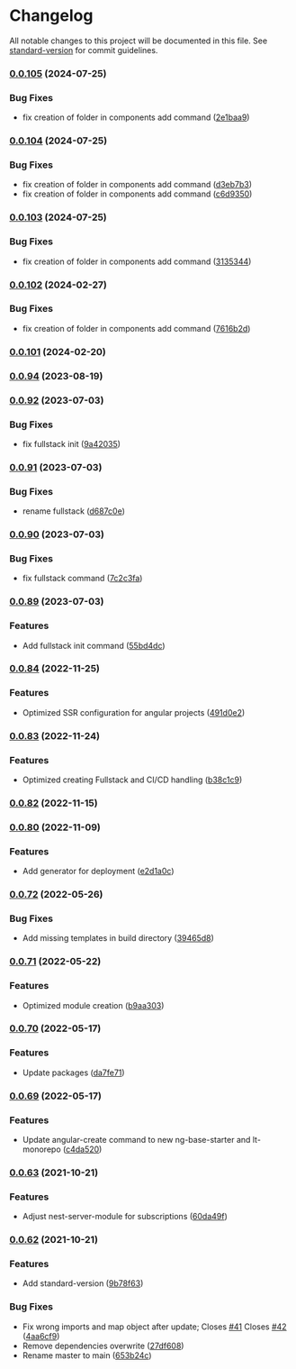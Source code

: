 # Changelog

All notable changes to this project will be documented in this file. See [standard-version](https://github.com/conventional-changelog/standard-version) for commit guidelines.

### [0.0.105](https://github.com/lenneTech/cli/compare/v0.0.104...v0.0.105) (2024-07-25)


### Bug Fixes

* fix creation of folder in components add command ([2e1baa9](https://github.com/lenneTech/cli/commit/2e1baa9df3751cc6ef7f44b21535784631bb666a))

### [0.0.104](https://github.com/lenneTech/cli/compare/v0.0.103...v0.0.104) (2024-07-25)


### Bug Fixes

* fix creation of folder in components add command ([d3eb7b3](https://github.com/lenneTech/cli/commit/d3eb7b39778504b214b66410111343bbf9244988))
* fix creation of folder in components add command ([c6d9350](https://github.com/lenneTech/cli/commit/c6d9350349715e4504cf6f346bfc63b787e23118))

### [0.0.103](https://github.com/lenneTech/cli/compare/v0.0.102...v0.0.103) (2024-07-25)


### Bug Fixes

* fix creation of folder in components add command ([3135344](https://github.com/lenneTech/cli/commit/3135344d5850411ae797afb132d836d404bf48d4))

### [0.0.102](https://github.com/lenneTech/cli/compare/v0.0.101...v0.0.102) (2024-02-27)


### Bug Fixes

* fix creation of folder in components add command ([7616b2d](https://github.com/lenneTech/cli/commit/7616b2d7674385c6377b440db4b589e5d2c3ad09))

### [0.0.101](https://github.com/lenneTech/cli/compare/v0.0.99...v0.0.101) (2024-02-20)

### [0.0.94](https://github.com/lenneTech/cli/compare/v0.0.92...v0.0.94) (2023-08-19)

### [0.0.92](https://github.com/lenneTech/cli/compare/v0.0.91...v0.0.92) (2023-07-03)

### Bug Fixes

- fix fullstack init ([9a42035](https://github.com/lenneTech/cli/commit/9a42035c383ba967629457c8802024f9c86ff7ab))

### [0.0.91](https://github.com/lenneTech/cli/compare/v0.0.90...v0.0.91) (2023-07-03)

### Bug Fixes

- rename fullstack ([d687c0e](https://github.com/lenneTech/cli/commit/d687c0e29d0a27811f787a94d7ce24ea6fc4d2f0))

### [0.0.90](https://github.com/lenneTech/cli/compare/v0.0.89...v0.0.90) (2023-07-03)

### Bug Fixes

- fix fullstack command ([7c2c3fa](https://github.com/lenneTech/cli/commit/7c2c3fae38bfb35fcb43bf2bcc52213827f457ce))

### [0.0.89](https://github.com/lenneTech/cli/compare/v0.0.88...v0.0.89) (2023-07-03)

### Features

- Add fullstack init command ([55bd4dc](https://github.com/lenneTech/cli/commit/55bd4dca270f066feeafc06b4e8e0ee708e25fc8))

### [0.0.84](https://github.com/lenneTech/cli/compare/v0.0.83...v0.0.84) (2022-11-25)

### Features

- Optimized SSR configuration for angular projects ([491d0e2](https://github.com/lenneTech/cli/commit/491d0e24cad736462d69f2a7737522b2f8b1fa39))

### [0.0.83](https://github.com/lenneTech/cli/compare/v0.0.82...v0.0.83) (2022-11-24)

### Features

- Optimized creating Fullstack and CI/CD handling ([b38c1c9](https://github.com/lenneTech/cli/commit/b38c1c9c9e2cd3d822736b08bf1f7b32719ff1fe))

### [0.0.82](https://github.com/lenneTech/cli/compare/v0.0.80...v0.0.82) (2022-11-15)

### [0.0.80](https://github.com/lenneTech/cli/compare/v0.0.79...v0.0.80) (2022-11-09)

### Features

- Add generator for deployment ([e2d1a0c](https://github.com/lenneTech/cli/commit/e2d1a0c297bbca3437d4d2c5adbcf6f23ba27e97))

### [0.0.72](https://github.com/lenneTech/cli/compare/v0.0.71...v0.0.72) (2022-05-26)

### Bug Fixes

- Add missing templates in build directory ([39465d8](https://github.com/lenneTech/cli/commit/39465d8f041f5a6ee594cdc6647e97becd78594f))

### [0.0.71](https://github.com/lenneTech/cli/compare/v0.0.70...v0.0.71) (2022-05-22)

### Features

- Optimized module creation ([b9aa303](https://github.com/lenneTech/cli/commit/b9aa303e757445d18d98668a0ce582b5c1be4c3f))

### [0.0.70](https://github.com/lenneTech/cli/compare/v0.0.69...v0.0.70) (2022-05-17)

### Features

- Update packages ([da7fe71](https://github.com/lenneTech/cli/commit/da7fe71d83471b65f3d1620a8274396491a9f75d))

### [0.0.69](https://github.com/lenneTech/cli/compare/v0.0.63...v0.0.69) (2022-05-17)

### Features

- Update angular-create command to new ng-base-starter and lt-monorepo ([c4da520](https://github.com/lenneTech/cli/commit/c4da52012e983f5d05a7ec9997c5958b8f639b73))

### [0.0.63](https://github.com/lenneTech/cli/compare/v0.0.62...v0.0.63) (2021-10-21)

### Features

- Adjust nest-server-module for subscriptions ([60da49f](https://github.com/lenneTech/cli/commit/60da49fa9d7acd25a5c16399674da8869a6b4286))

### [0.0.62](https://github.com/lenneTech/cli/compare/v0.0.53...v0.0.62) (2021-10-21)

### Features

- Add standard-version ([9b78f63](https://github.com/lenneTech/cli/commit/9b78f638136b6fbc8fbc16961d261c6bec28ca25))

### Bug Fixes

- Fix wrong imports and map object after update; Closes [#41](https://github.com/lenneTech/cli/issues/41) Closes [#42](https://github.com/lenneTech/cli/issues/42) ([4aa6cf9](https://github.com/lenneTech/cli/commit/4aa6cf91a583b070e1c3db8c83bc33272c19dde8))
- Remove dependencies overwrite ([27df608](https://github.com/lenneTech/cli/commit/27df6085e04cd506466bc298355033fe23e5c5e7))
- Rename master to main ([653b24c](https://github.com/lenneTech/cli/commit/653b24cbebed230af9a80f4da29974fedc3ccc83))
